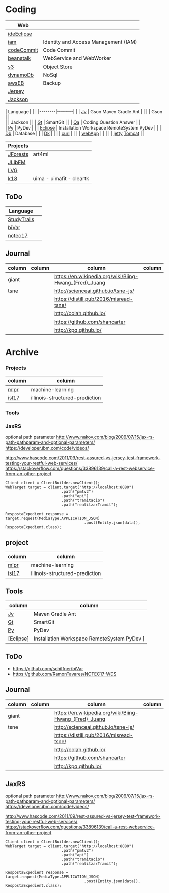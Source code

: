 
# Coding

| Web    |        |  
|--------|--------| 
| [ideEclipse](kWs/wEclipse) | | 
| [iam](kWs/wIam) | Identity and Access Management (IAM) |
| [codeCommit](kWs/wCodeCommit) | Code Commit | 
| [beanstalk](kWs/wBeansTalk) | WebService and WebWorker|
| [s3](kXX/wAwsEb/s3.md) | Object Store |
| [dynamoDb](kXX/wAwsEb/dynamoDb.md) | NoSql |
| [awsEB](kXX/wAwsEb) | Backup  | 
| [Jersey](kWs/wJersey) | |  
| [Jackson](kWs/wJackson) | |  

| Language |  | | 
|--------|--------| | 
| [Jv](kXX/kJv) | Gson Maven Gradle Ant | | 
|               | Gson | |  
|               | Jackson | | 
| [Gt](kXX/kGt) | SmartGit  | | 
| [Qa](kXX/kQa) | Coding Question Answer | |  
| [Py](kXX/kPy) | PyDev | | 
| [Eclipse](kXX/kEclipse) | Installation Workspace RemoteSystem PyDev | | 
| [Db](kXX/kDb) | Database  | | 
| [Dk](kXX/kDocker) | | | 
| [curl](kXX/kCurl) | | |
| [webApp](kXX/wApp) | | |
|               | [jetty](kXX/wApp/jetty) [Tomcat](kXX/wApp/tomcat) | |  



| Projects |  |
|--------|--------|
| [JForests](../d4/d18/jforests) | art4ml |
| [JLibFM](k18/jlibfm) |  |
| [LVG](k18/lvg) |   |
| [k18](k18) | uima - uimafit - cleartk | 


## ToDo

| Language |  |
|--------|--------|
| [StudyTrails](http://www.studytrails.com/) |  |
| [biVar](https://github.com/schiffner/biVar) | | 
| [nctec17](https://github.com/RamonTavares/NCTEC17-WDS) | | 



## Journal


| column | column | column | column |
|--------|--------|--------|--------|
| giant | | https://en.wikipedia.org/wiki/Biing-Hwang_(Fred)_Juang |
| tsne | | http://scienceai.github.io/tsne-js/ |
|      | | https://distill.pub/2016/misread-tsne/ |
| | | http://colah.github.io/ |
| | | https://github.com/shancarter |
| | | http://kpq.github.io/ |



# Archive

### Projects


| column | column |
|--------|--------|
| [mlpr](wk18/wk18core/src/ml/) | machine-learning |
| [isl17](wk18/wk18core/src/ml/isl17/) | illinois-structured-prediction |


### Tools


### JaxRS

optional path parameter
http://www.nakov.com/blog/2009/07/15/jax-rs-path-pathparam-and-optional-parameters/
https://developer.ibm.com/code/videos/


http://www.hascode.com/2011/09/rest-assured-vs-jersey-test-framework-testing-your-restful-web-services/
https://stackoverflow.com/questions/33896139/call-a-rest-webservice-from-an-other-project
````
Client client = ClientBuilder.newClient();
WebTarget target = client.target("http://localhost:8080")
                         .path("pmtv2")
                         .path("api")
                         .path("tramitacio")
                         .path("realitzarTramit");

RespostaExpedient response = target.request(MediaType.APPLICATION_JSON)
                                   .post(Entity.json(data)), RespostaExpedient.class);
````


## project

| column | column |
|--------|--------|
| [mlpr](wk18/wk18core/src/ml/) | machine-learning |
| [isl17](wk18/wk18core/src/ml/isl17/) | illinois-structured-prediction |


## Tools

| column | column |
|--------|--------|
| [Jv](kXX/kJv) | Maven Gradle Ant |
| [Gt](kXX/kGt) | SmartGit  |
| [Py](kXX/kPy) | PyDev |
| [Eclipse] | Installation Workspace RemoteSystem PyDev ]


## ToDo
* https://github.com/schiffner/biVar
* https://github.com/RamonTavares/NCTEC17-WDS


## Journal


| column | column | column | column |
|--------|--------|--------|--------|
| giant | | https://en.wikipedia.org/wiki/Biing-Hwang_(Fred)_Juang |
| tsne | | http://scienceai.github.io/tsne-js/ |
|      | | https://distill.pub/2016/misread-tsne/ |
| | | http://colah.github.io/ |
| | | https://github.com/shancarter |
| | | http://kpq.github.io/ |

## JaxRS

optional path parameter
http://www.nakov.com/blog/2009/07/15/jax-rs-path-pathparam-and-optional-parameters/
https://developer.ibm.com/code/videos/


http://www.hascode.com/2011/09/rest-assured-vs-jersey-test-framework-testing-your-restful-web-services/
https://stackoverflow.com/questions/33896139/call-a-rest-webservice-from-an-other-project
````
Client client = ClientBuilder.newClient();
WebTarget target = client.target("http://localhost:8080")
                         .path("pmtv2")
                         .path("api")
                         .path("tramitacio")
                         .path("realitzarTramit");

RespostaExpedient response = target.request(MediaType.APPLICATION_JSON)
                                   .post(Entity.json(data)), RespostaExpedient.class);
````
